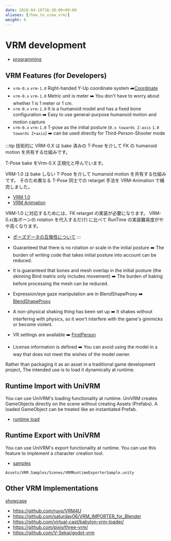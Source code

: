 ```yaml
---
date: 2018-04-16T16:30:00+09:00
aliases: [/how_to_view_vrm/]
weight: 6
---
```


# VRM development

- [programming](/api/)

## VRM Features (for Developers)

- `vrm-0.x` `vrm-1.0` Right-handed Y-Up coordinate system ➡️[Coordinate](/api/coordinate)
- `vrm-0.x` `vrm-1.0` Metric unit is meter ➡️ You don't have to worry about whether 1 is 1 meter or 1 cm.
- `vrm-0.x` `vrm-1.0` It is a humanoid model and has a fixed bone configuration ➡️ Easy to use general-purpose humanoid motion and motion capture
- `vrm-0.x` `vrm-1.0` T-pose as the initial posture (`0.x towards Z-axis` `1.0 towards Z+axis`) ➡️ can be used directly for Third-Person-Shooter mode

:::tip
技術的に VRM-0.X は bake 済みの T-Pose を介して FK の humanoid motion を共有する仕組みです。

T-Pose bake をVrm-0.X 正規化と呼んでいます。

VRM-1.0 は bake しない T-Pose を介して humanoid motion を共有する仕組みです。
そのため異なる T-Pose 同士での retarget 手法を VRM-Animation で補完しました。

- [VRM 1.0](/vrm1)
- [VRM Animation](/vrma)

VRM-1.0 に対応するためには、FK retarget の実装が必要になります。
VRM-0.x(各ボーンの rotation を代入するだけ) に比べて RunTime の実装難易度がやや高くなります。

- [ポーズデータの互換性について](https://github.com/vrm-c/vrm-specification/blob/master/specification/VRMC_vrm_animation-1.0/how_to_transform_human_pose.ja.md)
:::

- Guaranteed that there is no rotation or scale in the initial posture ➡️ The burden of writing code that takes initial posture into account can be reduced.
- It is guaranteed that bones and mesh overlap in the initial posture (the skinning Bind matrix only includes movement) ➡️ The burden of baking before processing the mesh can be reduced.
- Expression/eye gaze manipulation are in BlendShapeProxy ➡️ [BlendShapeProxy](/api/0_58_blendshape)
- A non-physical shaking thing has been set up ➡️ It shakes without interfering with physics, so it won't interfere with the game's gimmicks or become violent.
- VR settings are available ➡️ [FirstPerson](/api/firstperson)
- License information is defined ➡️ You can avoid using the model in a way that does not meet the wishes of the model owner.

Rather than packaging it as an asset in a traditional game development project,
The intended use is to load it dynamically at runtime.

## Runtime Import with UniVRM

You can use UniVRM's loading functionality at runtime. UniVRM creates GameObjects directly on the scene without creating Assets (Prefabs). A loaded GameObject can be treated like an instantiated Prefab.

- [runtime load](/api/runtime-import)

## Runtime Export with UniVRM

You can use UniVRM's export functionality at runtime.
You can use this feature to implement a character creation tool.

- [samples](/api/sample/)

`Assets/VRM.Samples/Scenes/VRMRuntimeExporterSample.unity`

## Other VRM Implementations

[showcase](http://localhost:3000/showcase/?flags=8)

- https://github.com/ruyo/VRM4U
- https://github.com/saturday06/VRM_IMPORTER_for_Blender
- https://github.com/virtual-cast/babylon-vrm-loader/
- https://github.com/pixiv/three-vrm/
- https://github.com/V-Sekai/godot-vrm
